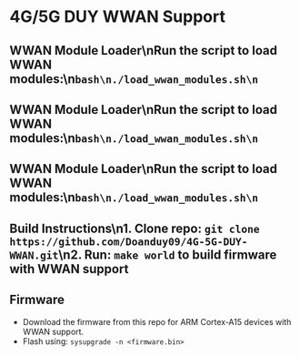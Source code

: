 # 4G/5G DUY WWAN Support
## WWAN Module Loader\nRun the script to load WWAN modules:\n```bash\n./load_wwan_modules.sh\n```
## WWAN Module Loader\nRun the script to load WWAN modules:\n```bash\n./load_wwan_modules.sh\n```
## WWAN Module Loader\nRun the script to load WWAN modules:\n```bash\n./load_wwan_modules.sh\n```
## Build Instructions\n1. Clone repo: `git clone https://github.com/Doanduy09/4G-5G-DUY-WWAN.git`\n2. Run: `make world` to build firmware with WWAN support
## Firmware
- Download the firmware from this repo for ARM Cortex-A15 devices with WWAN support.
- Flash using: `sysupgrade -n <firmware.bin>`

